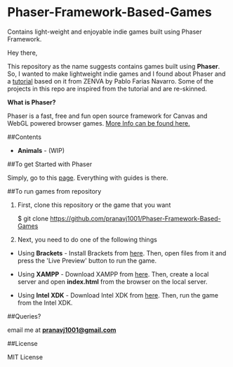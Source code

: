 # Phaser-Framework-Based-Games
Contains light-weight and enjoyable indie games built using Phaser Framework.

Hey there,

This repository as the name suggests contains games built using **Phaser**. 
So, I wanted to make lightweight indie games and I found about Phaser and a [tutorial](https://academy.zenva.com/product/the-complete-mobile-game-development-course-platinum-edition/)  based on it from ZENVA by Pablo Farias Navarro.
Some of the projects in this repo are inspired from the tutorial and are re-skinned.

**What is Phaser?**

  Phaser is a fast, free and fun open source framework for Canvas and WebGL powered browser games. [More Info can be found here.](https://phaser.io/)
  
##Contents

  * **Animals** - (WIP)
  
  
##To get Started with Phaser

  Simply, go to this [page](https://phaser.io/download). Everything with guides is there.
  
##To run games from repository

1) First, clone this repository or the game that you want

      $ git clone https://github.com/pranavj1001/Phaser-Framework-Based-Games

2) Next, you need to do one of the following things

* Using **Brackets** - Install Brackets from [here](http://brackets.io/). 
Then, open files from it and press the 'Live Preview' button to run the game.

* Using **XAMPP** - Download XAMPP from [here](https://www.apachefriends.org/download.html). 
Then, create a local server and open **index.html** from the browser on the local server.

* Using **Intel XDK** - Download Intel XDK from [here](https://intel-xdk.jaleco.com/). 
Then, run the game from the Intel XDK.

##Queries?

email me at **pranavj1001@gmail.com**

##License

MIT License

